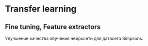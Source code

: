 # Transfer learning
## Fine tuning, Feature extractors
Улучшение качества обучения нейросети для датасета Simpsons.
